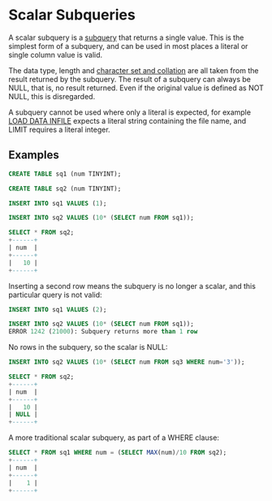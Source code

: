 # Scalar Subqueries

A scalar subquery is a [subquery](/sql-statements-structure/sql-statements/data-manipulation/selecting-data/joins-subqueries/subqueries/) that returns a single value. This is the simplest form of a subquery, and can be used in most places a literal or single column value is valid.

The data type, length and [character set and collation](/kb/en/data-types-character-sets-and-collations/) are all taken from the result returned by the subquery. The result of a subquery can always be NULL, that is, no result returned. Even if the original value is defined as NOT NULL, this is disregarded.

A subquery cannot be used where only a literal is expected, for example [LOAD DATA INFILE](/sql-statements-structure/sql-statements/data-manipulation/inserting-loading-data/load-data-into-tables-or-index/load-data-infile/) expects a literal string containing the file name, and LIMIT requires a literal integer.

## Examples

```sql
CREATE TABLE sq1 (num TINYINT);

CREATE TABLE sq2 (num TINYINT);

INSERT INTO sq1 VALUES (1);

INSERT INTO sq2 VALUES (10* (SELECT num FROM sq1));

SELECT * FROM sq2;
+------+
| num  |
+------+
|   10 |
+------+
```

Inserting a second row means the subquery is no longer a scalar, and this particular query is not valid:

```sql
INSERT INTO sq1 VALUES (2);

INSERT INTO sq2 VALUES (10* (SELECT num FROM sq1));
ERROR 1242 (21000): Subquery returns more than 1 row
```

No rows in the subquery, so the scalar is NULL:

```sql
INSERT INTO sq2 VALUES (10* (SELECT num FROM sq3 WHERE num='3'));

SELECT * FROM sq2;
+------+
| num  |
+------+
|   10 |
| NULL |
+------+
```

A more traditional scalar subquery, as part of a WHERE clause:

```sql
SELECT * FROM sq1 WHERE num = (SELECT MAX(num)/10 FROM sq2); 
+------+
| num  |
+------+
|    1 |
+------+
```